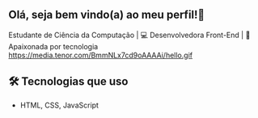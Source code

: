 ## Olá, seja bem vindo(a) ao meu perfil!👋

Estudante de Ciência da Computação | 💻 Desenvolvedora Front-End | 🚀 Apaixonada por tecnologia
https://media.tenor.com/BmmNLx7cd9oAAAAi/hello.gif


## 🛠️ Tecnologias que uso
- HTML, CSS, JavaScript



